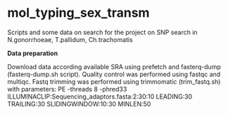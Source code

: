 # mol_typing_sex_transm
Scripts and some data on search for the project on SNP search in N.gonorrhoeae, T.pallidum, Ch.trachomatis

**Data preparation**

Download data according available SRA using prefetch and fasterq-dump (fasterq-dump.sh script). Quality control was performed using fastqc and multiqc. Fastq trimming was performed using trimmomatic (trim_fastq.sh) with parameters: PE -threads 8 -phred33 ILLUMINACLIP:Sequencing_adaptors.fasta:2:30:10  LEADING:30 TRAILING:30 SLIDINGWINDOW:10:30 MINLEN:50


